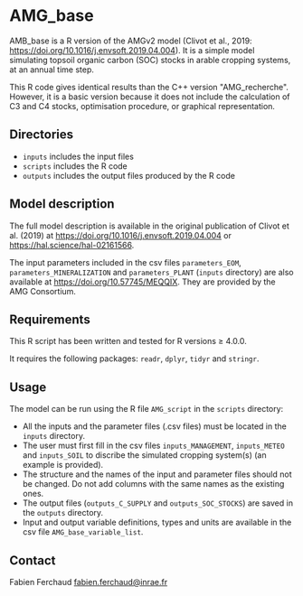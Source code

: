 # AMG_base

AMB_base is a R version of the AMGv2 model (Clivot et al., 2019: https://doi.org/10.1016/j.envsoft.2019.04.004).
It is a simple model simulating topsoil organic carbon (SOC) stocks in arable cropping systems, at an annual time step.

This R code gives identical results than the C++ version "AMG_recherche".
However, it is a basic version because it does not include the calculation of C3 and C4 stocks, optimisation procedure, or graphical representation.

## Directories

- `inputs` includes the input files
- `scripts` includes the R code
- `outputs` includes the output files produced by the R code

## Model description

The full model description is available in the original publication of Clivot et al. (2019) at https://doi.org/10.1016/j.envsoft.2019.04.004 or https://hal.science/hal-02161566.

The input parameters included in the csv files `parameters_EOM`, `parameters_MINERALIZATION` and `parameters_PLANT` (`inputs` directory) are also available at https://doi.org/10.57745/MEQQIX. They are provided by the AMG Consortium.

## Requirements

This R script has been written and tested for R versions ≥ 4.0.0.

It requires the following packages: `readr`, `dplyr`, `tidyr` and `stringr`.

## Usage

The model can be run using the R file `AMG_script` in the `scripts` directory:
- All the inputs and the parameter files (.csv files) must be located in the `inputs` directory.
- The user must first fill in the csv files `inputs_MANAGEMENT`, `inputs_METEO` and `inputs_SOIL` to discribe the simulated cropping system(s) (an example is provided).
- The structure and the names of the input and parameter files should not be changed. Do not add columns with the same names as the existing ones.
- The output files (`outputs_C_SUPPLY` and `outputs_SOC_STOCKS`) are saved in the `outputs` directory.
- Input and output variable definitions, types and units are available in the csv file `AMG_base_variable_list`.

## Contact

Fabien Ferchaud <fabien.ferchaud@inrae.fr>
